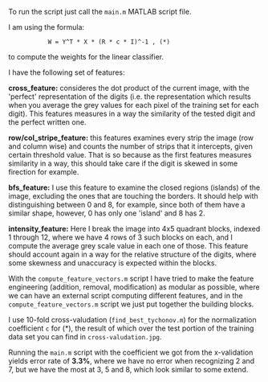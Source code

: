 To run the script just call the `main.m` MATLAB script file.

I am using the formula:

               W = Y^T * X * (R * c * I)^-1 , (*)
               
to compute the weights for the linear classifier.

I have the following set of features:

**cross_feature:** consideres the dot product of the current image, with the
               'perfect' representation of the digits (i.e. the representation
               which results when you average the grey values for each pixel of
               the training set for each digit). This features measures in a way
               the similarity of the tested digit and the perfect written one.

**row/col_stripe_feature:** this features examines every strip the image (row and 
                        column wise) and counts the number of strips that it 
                        intercepts, given certain threshold value. That is so
                        because as the first features measures similarity in a
                        way, this should take care if the digit is skewed in some
                        firection for example.

**bfs_feature:** I use this feature to examine the closed regions (islands) of the 
             image, excluding the ones that are touching the borders. It should
             help with distinguishing between 0 and 8, for example, since both of
             them have a similar shape, however, 0 has only one 'island' and 8
             has 2.

**intensity_feature:** Here I break the image into 4x5 quadrant blocks, indexed 1
                   through 12, where we have 4 rows of 3 such blocks on each, 
                   and I compute the average grey scale value in each one of
                   those. This feature should account again in a way for the 
                   relative structure of the digits, where some skewness and
                   unaccuracy is expected within the blocks.

With the `compute_feature_vectors.m` script I have tried to make the feature
engineering (addition, removal, modification) as modular as possible, where we
can have an external script computing different features, and in the `compute_feature_vectors.m` 
script we just put together the building blocks.

I use 10-fold cross-valudation (`find_best_tychonov.m`) for the normalization 
coefficient `c` for (*), the result of which over the test portion of the training
data set you can find in `cross-valudation.jpg`.

Running the `main.m` script with the coefficient we got from the x-validation
yields error rate of **3.3%**, where we have no error when recognizing 2 and 7, but
we have the most at 3, 5 and 8, which look similar to some extend.
